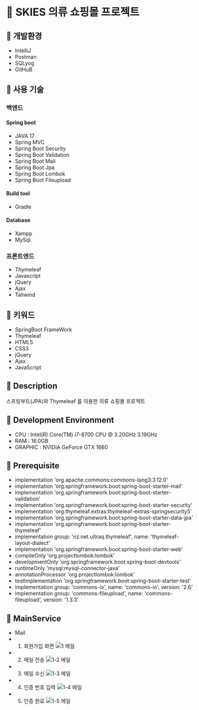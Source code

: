 # 🥼 SKIES 의류 쇼핑몰 프로젝트

## 📝 개발환경
* IntelliJ
* Postman
* SQLyog
* GitHuB

## 📝 사용 기술
### 백엔드
#### Spring boot
* JAVA 17
* Spring MVC
* Spring Boot Security
* Spring Boot Validation
* Spring Boot Mail
* Spring Boot Jpa
* Spring Boot Lombok
* Spring Boot Fileupload

#### Build tool
* Gradle

#### Database
* Xampp
* MySql

### 프론트엔드
* Thymeleaf
* Javascript
* jQuery
* Ajax
* Taliwind

## 📝 키워드
* SpringBoot FrameWork
* Thymeleaf
* HTML5
* CSS3
* jQuery
* Ajax
* JavaScript

## 📝 Description
스프링부트(JPA)와 Thymeleaf 를 이용한 의류 쇼핑몰 프로젝트

## 📝 Development Environment
* CPU : Intel(R) Core(TM) i7-8700 CPU @ 3.20GHz 3.19GHz
* RAM : 16.0GB
* GRAPHIC : NVIDIA GeForce GTX 1660

## 📝 Prerequisite
* implementation 'org.apache.commons:commons-lang3:3.12.0'
* implementation 'org.springframework.boot:spring-boot-starter-mail'
* implementation 'org.springframework.boot:spring-boot-starter-validation'
* implementation 'org.springframework.boot:spring-boot-starter-security'
* implementation 'org.thymeleaf.extras:thymeleaf-extras-springsecurity5'
* implementation 'org.springframework.boot:spring-boot-starter-data-jpa'
* implementation 'org.springframework.boot:spring-boot-starter-thymeleaf'
* implementation group: 'nz.net.ultraq.thymeleaf', name: 'thymeleaf-layout-dialect'
* implementation 'org.springframework.boot:spring-boot-starter-web'
* compileOnly 'org.projectlombok:lombok'
* developmentOnly 'org.springframework.boot:spring-boot-devtools'
* runtimeOnly 'mysql:mysql-connector-java'
* annotationProcessor 'org.projectlombok:lombok'
* testImplementation 'org.springframework.boot:spring-boot-starter-test'
* implementation group: 'commons-io', name: 'commons-io', version: '2.6'
* implementation group: 'commons-fileupload', name: 'commons-fileupload', version: '1.3.3'

## 📝 MainService
* Mail
* 1. 회원가입 화면
![1  메일](https://user-images.githubusercontent.com/105466435/191875198-a4809ed3-fa3d-4c44-93e0-1fbb06862351.PNG)
* 2. 메일 전송
![1-2 메일](https://user-images.githubusercontent.com/105466435/191875203-ccea6e8e-e7dc-43f1-afe2-517f2232a04a.PNG)
* 3. 메일 수신
![1-3 메일](https://user-images.githubusercontent.com/105466435/191875204-9265a2a4-cfa6-4780-8635-07c5c820577e.PNG)
* 4. 인증 번호 입력
![1-4 메일](https://user-images.githubusercontent.com/105466435/191875205-fe41686d-94bb-4c46-bca4-dcb401decce0.PNG)
* 5. 인증 완료
![1-5 메일](https://user-images.githubusercontent.com/105466435/191875207-837f86b4-40d7-4676-bf9f-9138501d7f7d.PNG)


